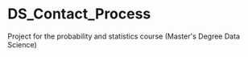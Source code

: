 # DS_Contact_Process
Project for the probability and statistics course (Master's Degree Data Science)
